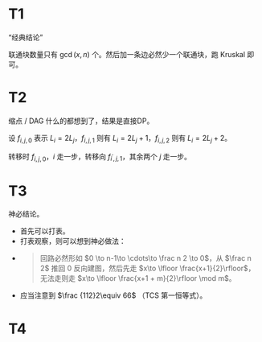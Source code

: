 # T1 
“经典结论”

联通块数量只有 $\gcd(x, n)$ 个。然后加一条边必然少一个联通块，跑 Kruskal 即可。

# T2 

缩点 / DAG 什么的都想到了，结果是直接DP。

设 $f_{i,j,0}$ 表示 $L_i=2L_j$，$f_{i,j,1}$ 则有 $L_i=2L_j + 1$，$f_{i,j,2}$ 则有 $L_i=2L_j + 2$。

转移时 $f_{i,j,0}$，$i$ 走一步，转移向 $f_{i^\prime,j,1}$，其余两个 $j$ 走一步。

# T3
神必结论。

- 首先可以打表。
- 打表观察，则可以想到神必做法：
- > 回路必然形如 $0 \to n-1\to \cdots\to \frac n 2 \to 0$，从 $\frac n 2$ 推回 $0$ 反向建图，然后先走 $x\to \lfloor \frac{x+1}{2}\rfloor$，无法走则走 $x\to \lfloor \frac{x+1 + m}{2}\rfloor \mod m$。
- 应当注意到 $\frac {112}2\equiv 66$ （TCS 第一恒等式）。

# T4
